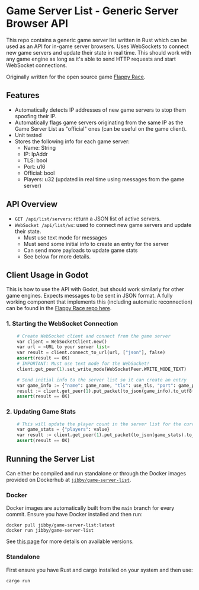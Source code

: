 # Game Server List - Generic Server Browser API

This repo contains a generic game server list written in Rust which can be used as an API for
in-game server browsers. Uses WebSockets to connect new game servers and update their state in real
time. This should work with any game engine as long as it's able to send HTTP requests and start
WebSocket connections.

Originally written for the open source game
[Flappy Race](https://github.com/Jibby-Games/Flappy-Race).

## Features
- Automatically detects IP addresses of new game servers to stop them spoofing their IP.
- Automatically flags game servers originating from the same IP as the Game Server List as
"official" ones (can be useful on the game client).
- Unit tested
- Stores the following info for each game server:
  - Name: String
  - IP: IpAddr
  - TLS: bool
  - Port: u16
  - Official: bool
  - Players: u32 (updated in real time using messages from the game server)

## API Overview
- `GET /api/list/servers`: return a JSON list of active servers.
- `WebSocket /api/list/ws`: used to connect new game servers and update their state.
  - Must use text mode for messages
  - Must send some initial info to create an entry for the server
  - Can send more payloads to update game stats
  - See below for more details.

## Client Usage in Godot
This is how to use the API with Godot, but should work similarly for other game engines. Expects
messages to be sent in JSON format.
A fully working component that implements this (including automatic reconnection) can be found in
the [Flappy Race repo here](https://github.com/Jibby-Games/Flappy-Race/blob/main/server/server_list_handler.gd).

### 1. Starting the WebSocket Connection
```py
    # Create WebSocket client and connect from the game server
    var client = WebSocketClient.new()
    var url = <URL to your server list>
    var result = client.connect_to_url(url, ["json"], false)
    assert(result == OK)
    # IMPORTANT: Must use text mode for the WebSocket!
    client.get_peer(1).set_write_mode(WebSocketPeer.WRITE_MODE_TEXT)

    # Send initial info to the server list so it can create an entry
    var game_info := {"name": game_name, "tls": use_tls, "port": game_port}
	result := client.get_peer(1).put_packet(to_json(game_info).to_utf8())
	assert(result == OK)
```

### 2. Updating Game Stats
```py
    # This will update the player count in the server list for the current game
    var game_stats = {"players": value}
    var result := client.get_peer(1).put_packet(to_json(game_stats).to_utf8())
    assert(result == OK)
```
## Running the Server List
Can either be compiled and run standalone or through the Docker images provided on Dockerhub at
[`jibby/game-server-list`](https://hub.docker.com/repository/docker/jibby/game-server-list/general).
### Docker
Docker images are automatically built from the `main` branch for every commit.
Ensure you have Docker installed and then run:
```
docker pull jibby/game-server-list:latest
docker run jibby/game-server-list
```
See [this page](https://hub.docker.com/repository/docker/jibby/game-server-list/general) for more
details on available versions.
### Standalone
First ensure you have Rust and cargo installed on your system and then use:
```bash
cargo run
```

